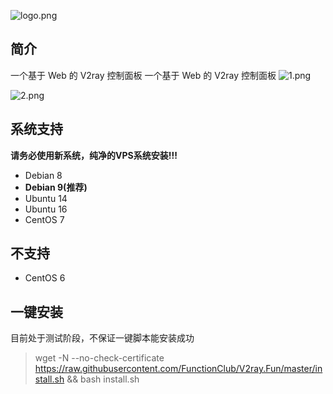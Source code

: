 ![logo.png](logo.png)

## 简介

一个基于 Web 的 V2ray 控制面板
一个基于 Web 的 V2ray 控制面板
![1.png](1.png)

![2.png](2.png)

## 系统支持

**请务必使用新系统，纯净的VPS系统安装!!!**

- Debian 8 
- **Debian 9(推荐)**
- Ubuntu 14
- Ubuntu 16
- CentOS 7

## 不支持
- CentOS 6

## 一键安装

目前处于测试阶段，不保证一键脚本能安装成功
> wget -N --no-check-certificate https://raw.githubusercontent.com/FunctionClub/V2ray.Fun/master/install.sh && bash install.sh

